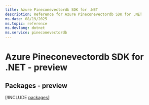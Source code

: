 ```yaml
---
title: Azure Pineconevectordb SDK for .NET
description: Reference for Azure Pineconevectordb SDK for .NET
ms.date: 08/19/2025
ms.topic: reference
ms.devlang: dotnet
ms.service: pineconevectordb
---
```

# Azure Pineconevectordb SDK for .NET - preview
## Packages - preview
[!INCLUDE [packages](pineconevectordb-index.md)]